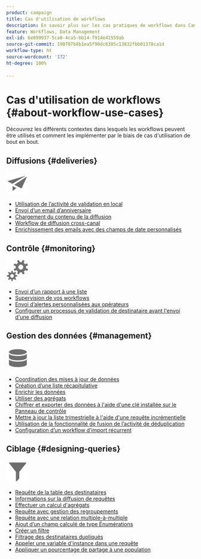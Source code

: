 ```yaml
---
product: campaign
title: Cas d'utilisation de workflows
description: En savoir plus sur les cas pratiques de workflows dans Campaign
feature: Workflows, Data Management
exl-id: 6e899937-5ca0-4ca5-bb14-f914e41559ab
source-git-commit: 190707b8b1ea5f90dc6385c13832fbb01378ca1d
workflow-type: ht
source-wordcount: '172'
ht-degree: 100%

---
```


# Cas d&#39;utilisation de workflows {#about-workflow-use-cases}

Découvrez les différents contextes dans lesquels les workflows peuvent être utilisés et comment les implémenter par le biais de cas d&#39;utilisation de bout en bout.

## Diffusions {#deliveries}

<img src="assets/do-not-localize/icon_send.svg" width="60px">

* [Utilisation de l’activité de validation en local](local-approval-activity.md)
* [Envoi d’un email d’anniversaire](send-a-birthday-email.md)
* [Chargement du contenu de la diffusion](load-delivery-content.md)
* [Workflow de diffusion cross-canal](cross-channel-delivery-workflow.md)
* [Enrichissement des emails avec des champs de date personnalisés](email-enrichment-with-custom-date-fields.md)

## Contrôle      {#monitoring}

<img src="assets/do-not-localize/icon_monitoring.svg" width="60px">

* [Envoi d’un rapport à une liste](send-a-report-to-a-list.md)
* [Supervision de vos workflows](workflow-supervision.md)
* [Envoi d’alertes personnalisées aux opérateurs](send-alerts-to-operators.md)
* [Configurer un processus de validation de destinataire avant l&#39;envoi d&#39;une diffusion](local-approval-activity.md)

## Gestion des données {#management}

<img src="assets/do-not-localize/icon_manage.svg" width="60px">

* [Coordination des mises à jour de données](coordinate-data-updates.md)
* [Création d’une liste récapitulative](create-a-summary-list.md)
* [Enrichir les données](enrich-data.md)
* [Utiliser des agrégats](using-aggregates.md)
* [Chiffrer et exporter des données à l&#39;aide d&#39;une clé installée sur le Panneau de contrôle](use-workflow-data.md#use-case-gpg-encrypt)
* [Mettre à jour la liste trimestrielle à l&#39;aide d&#39;une requête incrémentielle](quarterly-list-update.md)
* [Utilisation de la fonctionnalité de fusion de l’activité de déduplication](deduplication-merge.md)
* [Configuration d’un workflow d’import récurrent](recurring-import-workflow.md)

## Ciblage {#designing-queries}

<img src="assets/do-not-localize/icon_filter.svg" width="60px">

* [Requête de la table des destinataires](querying-recipient-table.md)
* [Informations sur la diffusion de requêtes](query-delivery-info.md)
* [Effectuer un calcul d&#39;agrégats](compute-aggregates.md)
* [Requête avec gestion des regroupements](query-grouping-management.md)
* [Requête avec une relation multiple-à-multiple](query-many-to-many-relationship.md)
* [Ajout d’un champ calculé de type Énumérations](adding-enumeration-type-calculated-field.md)
* [Créer un filtre](create-a-filter.md)
* [Filtrage des destinataires dupliqués](filter-duplicated-recipients.md)
* [Appeler une variable d&#39;instance dans une requête](javascript-scripts-and-templates.md#calling-an-instance-variable-in-a-query)
* [Appliquer un pourcentage de partage à une population](javascript-scripts-and-templates.md#example)

